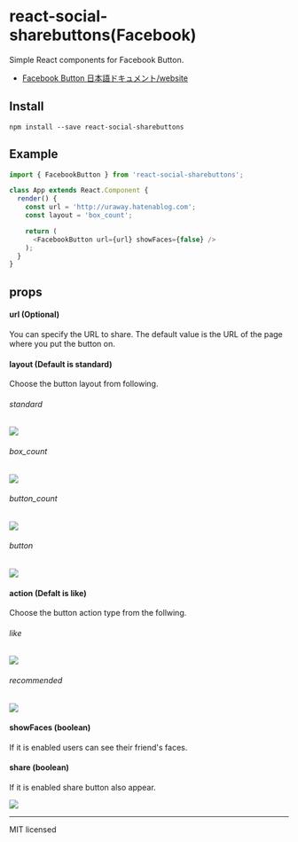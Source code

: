 # react-social-sharebuttons(Facebook)
Simple React components for Facebook Button.

- [Facebook Button 日本語ドキュメント/website]()

## Install
```
npm install --save react-social-sharebuttons
```

## Example
```javascript
import { FacebookButton } from 'react-social-sharebuttons';

class App extends React.Component {
  render() {
    const url = 'http://uraway.hatenablog.com';
    const layout = 'box_count';

    return (
      <FacebookButton url={url} showFaces={false} />
    );
  }
}
```

## props
#### url (Optional)
You can specify the URL to share. The default value is the URL of the page where you put the button on.

#### layout (Default is standard)
Choose the button layout from following.

###### standard
![](http://i.imgur.com/i07brf4.png)

###### box_count
![](http://i.imgur.com/DeESW5M.png)

###### button_count
![](http://i.imgur.com/awc38iK.png)

###### button
![](http://i.imgur.com/D7B46lj.png)

#### action (Defalt is like)
Choose the button action type from the follwing.

###### like
![](http://i.imgur.com/9tlXeIA.png)

###### recommended
![](http://i.imgur.com/G5OwIdN.png)

#### showFaces (boolean)
If it is enabled users can see their friend's faces.

#### share (boolean)
If it is enabled share button also appear.

![](http://i.imgur.com/UMQZojI.png)


---
MIT licensed
